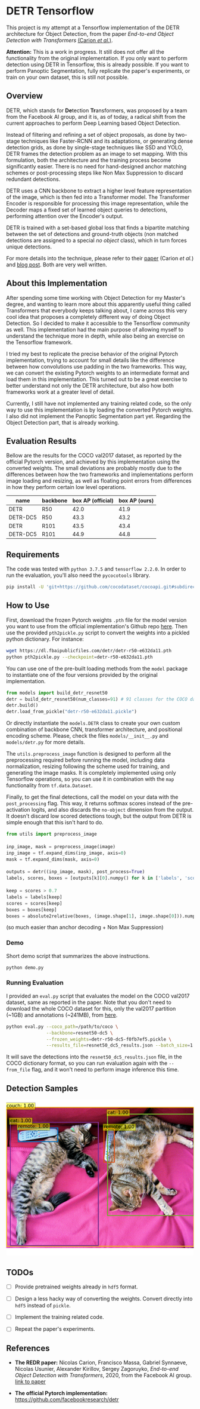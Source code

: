 # DETR Tensorflow

This project is my attempt at a Tensorflow implementation of the DETR architecture for Object Detection, from the paper *End-to-end Object Detection with Transformers* [(Carion *et al.*)](https://ai.facebook.com/research/publications/end-to-end-object-detection-with-transformers).

**Attention:** This is a work in progress. It still does not offer all the functionality from the original implementation. If you only want to perform detection using DETR in Tensorflow, this is already possible. If you want to perform Panoptic Segmentation, fully replicate the paper's experiments, or train on your own dataset, this is still not possible.

## Overview

DETR, which stands for **De**tection **Tr**ansformers, was proposed by a team from the Facebook AI group, and it is, as of today, a radical shift from the current approaches to perform Deep Learning based Object Detection.

Instead of filtering and refining a set of object proposals, as done by two-stage techniques like Faster-RCNN and its adaptations, or generating dense detection grids, as done by single-stage techniques like SSD and YOLO, DETR frames the detection problem as an image to set mapping. With this formulation, both the architecture and the training process become significantly easier. There is no need for hand-designed anchor matching schemes or post-processing steps like Non Max Suppression to discard redundant detections.

DETR uses a CNN backbone to extract a higher level feature representation of the image, which is then fed into a Transformer model. The Transformer Encoder is responsible for processing this image representation, while the Decoder maps a fixed set of learned object queries to detections, performing attention over the Encoder's output.

DETR is trained with a set-based global loss that finds a bipartite matching between the set of detections and ground-truth objects (non matched detections are assigned to a special _no object_ class), which in turn forces unique detections.

For more details into the technique, please refer to their [paper](https://ai.facebook.com/research/publications/end-to-end-object-detection-with-transformers) (Carion *et al.*) and [blog post](https://ai.facebook.com/blog/end-to-end-object-detection-with-transformers). Both are very well written.

## About this Implementation

After spending some time working with Object Detection for my Master's degree, and wanting to learn more about this apparently useful thing called Transformers that everybody keeps talking about, I came across this very cool idea that proposes a completely different way of doing Object Detection. So I decided to make it accessible to the Tensorflow community as well. This implementation had the main purpose of allowing myself to understand the technique more in depth, while also being an exercise on the Tensorflow framework. 

I tried my best to replicate the precise behavior of the original Pytorch implementation, trying to account for small details like the difference between how convolutions use padding in the two frameworks. This way, we can convert the existing Pytorch weights to an intermediate format and load them in this implementation. This turned out to be a great exercise to better understand not only the DETR architecture, but also how both frameworks work at a greater level of detail.

Currently, I still have not implemented any training related code, so the only way to use this implementation is by loading the converted Pytorch weights. I also did not implement the Panoptic Segmentation part yet. Regarding the Object Detection part, that is already working.

## Evaluation Results

Bellow are the results for the COCO val2017 dataset, as reported by the official Pytorch version, and achieved by this implementation using the converted weights. The small deviations are probably mostly due to the differences between how the two frameworks and implementations perform image loading and resizing, as well as floating point errors from differences in how they perform certain low level operations.

**name** | **backbone** | **box AP (official)** | **box AP (ours)**
-------- | ------------ | --------------------- | -----------------
DETR | R50 | 42.0 | 41.9
DETR-DC5 | R50 | 43.3 | 43.2
DETR | R101 | 43.5 | 43.4
DETR-DC5 | R101 | 44.9 | 44.8

## Requirements

The code was tested with `python 3.7.5` and `tensorflow 2.2.0`. In order to run the evaluation, you'll also need the `pycocotools` library.

```bash
pip install -U 'git+https://github.com/cocodataset/cocoapi.git#subdirectory=PythonAPI'
```

## How to Use

First, download the frozen Pytorch weights `.pth` file for the model version you want to use from the official implementation's Github repo [here](https://github.com/facebookresearch/detr). Then use the provided `pth2pickle.py` script to convert the weights into a pickled python dictionary. For instance:

```bash
wget https://dl.fbaipublicfiles.com/detr/detr-r50-e632da11.pth
python pth2pickle.py --checkpoint=detr-r50-e632da11.pth
```

You can use one of the pre-built loading methods from the `model` package to instantiate one of the four versions provided by the original implementation.

```python
from models import build_detr_resnet50
detr = build_detr_resnet50(num_classes=91) # 91 classes for the COCO dataset
detr.build()
detr.load_from_pickle("detr-r50-e632da11.pickle")
```

Or directly instantiate the `models.DETR` class to create your own custom combination of backbone CNN, transformer architecture, and positional encoding scheme. Please, check the files `models/__init__.py` and `models/detr.py` for more details.

The `utils.preprocess_image` function is designed to perform all the preprocessing required before running the model, including data normalization, resizing following the scheme used for training, and generating the image masks. It is completely implemented using only Tensorflow operations, so you can use it in combination with the `map` functionality from `tf.data.Dataset`.

Finally, to get the final detections, call the model on your data with the `post_processing` flag. This way, it returns softmax scores instead of the pre-activation logits, and also discards the `no-object` dimension from the output. It doesn't discard low scored detections tough, but the output from DETR is simple enough that this isn't hard to do.

```python
from utils import preprocess_image

inp_image, mask = preprocess_image(image)
inp_image = tf.expand_dims(inp_image, axis=0)
mask = tf.expand_dims(mask, axis=0)

outputs = detr((inp_image, mask), post_process=True)
labels, scores, boxes = [outputs[k][0].numpy() for k in ['labels', 'scores', 'boxes']]

keep = scores > 0.7
labels = labels[keep]
scores = scores[keep]
boxes = boxes[keep]
boxes = absolute2relative(boxes, (image.shape[1], image.shape[0])).numpy()
```

(so much easier than anchor decoding + Non Max Suppression)


### Demo

Short demo script that summarizes the above instructions.

```bash
python demo.py
```

### Running Evaluation

I provided an `eval.py` script that evaluates the model on the COCO val2017 dataset, same as reported in the paper. Note that you don't need to download the whole COCO dataset for this, only the val2017 partition (~1GB) and annotations (~241MB), from [here](https://cocodataset.org/#download).

```bash
python eval.py --coco_path=/path/to/coco \
               --backbone=resnet50-dc5 \
			   --frozen_weights=detr-r50-dc5-f0fb7ef5.pickle \
			   --results_file=resnet50_dc5_results.json --batch_size=1
```

It will save the detections into the `resnet50_dc5_results.json` file, in the COCO dictionary format, so you can run evaluation again with the `--from_file` flag, and it won't need to perform image inference this time.


## Detection Samples

![sample](/samples/sample_1_boxes.png)


## TODOs

- [ ] Provide pretrained weights already in `hdf5` format.
- [ ] Design a less hacky way of converting the weights. Convert directly into `hdf5` instead of `pickle`.
- [ ] Implement the training related code.
- [ ] Repeat the paper's experiments.


## References

* **The REDR paper:** Nicolas Carion, Francisco Massa, Gabriel Synnaeve, Nicolas Usunier, Alexander Kirillov, Sergey Zagoruyko, *End-to-end Object Detection with Transformers*, 2020, from the Facebook AI group. [link to paper](https://arxiv.org/abs/2005.12872)

* **The official Pytorch implementation:** https://github.com/facebookresearch/detr

